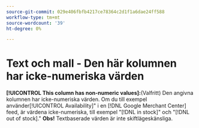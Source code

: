 ```yaml
---
source-git-commit: 029e406fbfb4217ce78364c2d1f1a6dae24ff588
workflow-type: tm+mt
source-wordcount: '39'
ht-degree: 0%

---
```

# Text och mall - Den här kolumnen har icke-numeriska värden

**[!UICONTROL This column has non-numeric values]:**(Valfritt) Den angivna kolumnen har icke-numeriska värden. Om du till exempel använder[!UICONTROL Availability]&quot; i en [!DNL Google Merchant Center] feed, är värdena icke-numeriska, till exempel &quot;[!DNL in stock]&quot; och &quot;[!DNL out of stock].&quot; **Obs!** Textbaserade värden är inte skiftlägeskänsliga.
